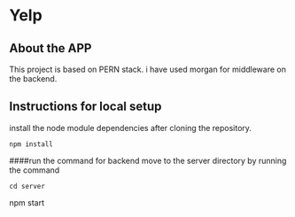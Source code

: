 # Yelp
## About the APP
This project is based on PERN stack. i have used morgan for middleware on the backend.

## Instructions for local setup
install the node module dependencies after cloning the repository.
`````````
npm install
``````````

####run the command for backend
move to the server directory by running the command
```````````
cd server
```````````
npm start
